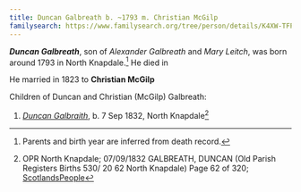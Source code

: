 ```yaml
---
title: Duncan Galbreath b. ~1793 m. Christian McGilp
familysearch: https://www.familysearch.org/tree/person/details/K4XW-TFP
---
```

***Duncan Galbreath***, son of *Alexander Galbreath* and *Mary Leitch*, was born around 1793 in North Knapdale.[^birth]  He died in

He married in 1823 to **Christian McGilp**

Children of Duncan and Christian (McGilp) Galbreath:

1. *[Duncan Galbraith](galbraith-duncan-1832-walker.md)*, b. 7 Sep 1832, North Knapdale[^duncan-birth]


[^birth]: Parents and birth year are inferred from death record.

[^marriage]: OPR North Knapdale; 02/06/1823 GALBREATH, DUNCAN (Old Parish Registers Marriages 530/ 20 197 North Knapdale) Page 197 of 320; [ScotlandsPeople](https://www.scotlandspeople.gov.uk/view-image/nrs_opr_records/9530984?image=197)

[^death]:

[^duncan-birth]: OPR North Knapdale; 07/09/1832 GALBREATH, DUNCAN (Old Parish Registers Births 530/ 20 62 North Knapdale) Page 62 of 320; [ScotlandsPeople](https://www.scotlandspeople.gov.uk/view-image/nrs_opr_records/2357402?image=62)


